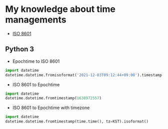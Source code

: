 # My knowledge about time managements

- [ISO 8601](https://en.wikipedia.org/wiki/ISO_8601)

## Python 3

- Epochtime to ISO 8601

```python
import datetime
datetime.datetime.fromisoformat('2021-12-03T09:12:44+09:00').timestamp()
```

- ISO 8601 to Epochtime

```python
import datetime
datetime.datetime.fromtimestamp(1638972557)
```

- ISO 8601 to Epochtime with timezone

```python
import datetime
datetime.datetime.fromtimestamp(time.time(), tz=KST).isoformat()
```
